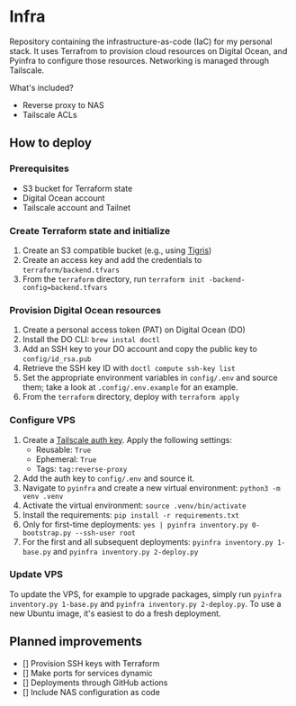 # Infra

Repository containing the infrastructure-as-code (IaC) for my personal stack. It
uses Terrafrom to provision cloud resources on Digital Ocean, and Pyinfra to
configure those resources. Networking is managed through Tailscale.

What's included?
- Reverse proxy to NAS
- Tailscale ACLs

## How to deploy

### Prerequisites

- S3 bucket for Terraform state
- Digital Ocean account
- Tailscale account and Tailnet

### Create Terraform state and initialize

1. Create an S3 compatible bucket (e.g., using
   [Tigris](https://console.tigris.dev))
2. Create an access key and add the credentials to `terraform/backend.tfvars`
3. From the `terraform` directory, run `terraform init
   -backend-config=backend.tfvars`

### Provision Digital Ocean resources

1. Create a personal access token (PAT) on Digital Ocean (DO)
2. Install the DO CLI: `brew instal doctl`
3. Add an SSH key to your DO account and copy the public key to
   `config/id_rsa.pub`
4. Retrieve the SSH key ID with `doctl compute ssh-key list`
5. Set the appropriate environment variables in `config/.env` and source them;
   take a look at `.config/.env.example` for an example.
6. From the `terraform` directory, deploy with `terraform apply`

### Configure VPS

1. Create a [Tailscale auth
   key](https://login.tailscale.com/admin/settings/keys). Apply the following
   settings:
    - Reusable: `True`
    - Ephemeral: `True`
    - Tags: `tag:reverse-proxy`
2. Add the auth key to `config/.env` and source it.
3. Navigate to `pyinfra` and create a new virtual environment: `python3 -m venv
   .venv`
4. Activate the virtual environment: `source .venv/bin/activate`
5. Install the requirements: `pip install -r requirements.txt`
6. Only for first-time deployments: `yes | pyinfra inventory.py 0-bootstrap.py
   --ssh-user root`
7. For the first and all subsequent deployments: `pyinfra inventory.py
   1-base.py` and `pyinfra inventory.py 2-deploy.py`

### Update VPS

To update the VPS, for example to upgrade packages, simply run `pyinfra
inventory.py 1-base.py` and `pyinfra inventory.py 2-deploy.py`. To use a new
Ubuntu image, it's easiest to do a fresh deployment.

## Planned improvements
- [] Provision SSH keys with Terraform
- [] Make ports for services dynamic
- [] Deployments through GitHub actions
- [] Include NAS configuration as code